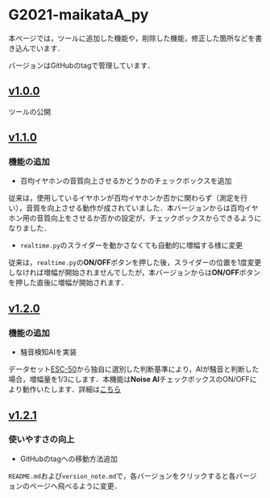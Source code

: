 # G2021-maikataA_py

本ページでは，ツールに追加した機能や，削除した機能，修正した箇所などを書き込んでいます．

バージョンはGitHubのtagで管理しています．

## [v1.0.0](https://github.com/maikataA/G2021-hirakataA/tree/v1.0.0)

ツールの公開

## [v1.1.0](https://github.com/maikataA/G2021-hirakataA/tree/v1.1.0)

### 機能の追加

- 百均イヤホンの音質向上させるかどうかのチェックボックスを追加

従来は，使用しているイヤホンが百均イヤホンか否かに関わらず（測定を行い），音質を向上させる動作が成されていました．本バージョンからは百均イヤホン用の音質向上をさせるか否かの設定が，チェックボックスからできるようになりました．

- `realtime.py`のスライダーを動かさなくても自動的に増幅する様に変更

従来は，`realtime.py`の**ON/OFF**ボタンを押した後，スライダーの位置を1度変更しなければ増幅が開始されませんでしたが，本バージョンからは**ON/OFF**ボタンを押した直後に増幅が開始されます．

## [v1.2.0](https://github.com/maikataA/G2021-hirakataA/tree/v1.2.0)

### 機能の追加

- 騒音検知AIを実装

データセット[ESC-50](https://qiita.com/cvusk/items/61cdbce80785eaf28349#augmentation)から独自に選別した判断基準により，AIが騒音と判断した場合，増幅量を1/3にします．本機能は**Noise AI**チェックボックスのON/OFFにより動作いたします．詳細は[こちら](https://github.com/maikataA/G2021-hirakataA/blob/main/save_AI/develop_note.md)


## [v1.2.1](https://github.com/maikataA/G2021-hirakataA/tree/v1.2.1)

### 使いやすさの向上

- GitHubのtagへの移動方法追加

`README.md`および`version_note.md`で，各バージョンをクリックすると各バージョンのページへ飛べるように変更．
